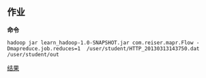 ## 作业
**命令**
```shell
hadoop jar learn_hadoop-1.0-SNAPSHOT.jar com.reiser.mapr.Flow -Dmapreduce.job.reduces=1  /user/student/HTTP_20130313143750.dat /user/student/out
```

[结果](https://github.com/leonzone/leonzone-learn_bigdate_again/pics/work_1.png)